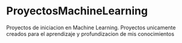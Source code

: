 # ProyectosMachineLearning
Proyectos de iniciacion en Machine Learning. Proyectos unicamente creados para el aprendizaje y profundizacion de mis conocimientos 
